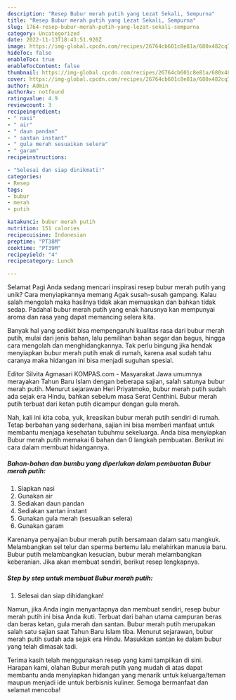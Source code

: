 ```yaml
---
description: "Resep Bubur merah putih yang Lezat Sekali, Sempurna"
title: "Resep Bubur merah putih yang Lezat Sekali, Sempurna"
slug: 1764-resep-bubur-merah-putih-yang-lezat-sekali-sempurna
category: Uncategorized
date: 2022-11-13T18:43:51.920Z
image: https://img-global.cpcdn.com/recipes/26764cb601c8e81a/680x482cq70/bubur-merah-putih-foto-resep-utama.jpg
hideToc: false
enableToc: true
enableTocContent: false
thumbnail: https://img-global.cpcdn.com/recipes/26764cb601c8e81a/680x482cq70/bubur-merah-putih-foto-resep-utama.jpg
cover: https://img-global.cpcdn.com/recipes/26764cb601c8e81a/680x482cq70/bubur-merah-putih-foto-resep-utama.jpg
author: Admin
authorAv: notfound
ratingvalue: 4.9
reviewcount: 3
recipeingredient:
- " nasi"
- " air"
- " daun pandan"
- " santan instant"
- " gula merah sesuaikan selera"
- " garam"
recipeinstructions:

- "Selesai dan siap dinikmati!"
categories:
- Resep
tags:
- bubur
- merah
- putih

katakunci: bubur merah putih 
nutrition: 151 calories
recipecuisine: Indonesian
preptime: "PT38M"
cooktime: "PT39M"
recipeyield: "4"
recipecategory: Lunch

---
```



Selamat Pagi Anda sedang mencari inspirasi resep bubur merah putih yang unik? Cara menyiapkannya memang Agak susah-susah gampang. Kalau salah mengolah maka hasilnya tidak akan memuaskan dan bahkan tidak sedap. Padahal bubur merah putih yang enak harusnya kan mempunyai aroma dan rasa yang dapat memancing selera kita.


Banyak hal yang sedikit bisa mempengaruhi kualitas rasa dari bubur merah putih, mulai dari jenis bahan, lalu pemilihan bahan segar dan bagus, hingga cara mengolah dan menghidangkannya. Tak perlu bingung jika hendak menyiapkan bubur merah putih enak di rumah, karena asal sudah tahu caranya maka hidangan ini bisa menjadi suguhan spesial.

Editor Silvita Agmasari KOMPAS.com - Masyarakat Jawa umumnya merayakan Tahun Baru Islam dengan beberapa sajian, salah satunya bubur merah putih. Menurut sejarawan Heri Priyatmoko, bubur merah putih sudah ada sejak era Hindu, bahkan sebelum masa Serat Centhini. Bubur merah putih terbuat dari ketan putih dicampur dengan gula merah.


Nah, kali ini kita coba, yuk, kreasikan bubur merah putih sendiri di rumah. Tetap berbahan yang sederhana, sajian ini bisa memberi manfaat untuk membantu menjaga kesehatan tubuhmu sekeluarga. Anda bisa menyiapkan Bubur merah putih memakai 6 bahan dan 0 langkah pembuatan. Berikut ini cara dalam membuat hidangannya.

<!--inarticleads1-->

##### Bahan-bahan dan bumbu yang diperlukan dalam pembuatan Bubur merah putih:

1. Siapkan  nasi
1. Gunakan  air
1. Sediakan  daun pandan
1. Sediakan  santan instant
1. Gunakan  gula merah (sesuaikan selera)
1. Gunakan  garam


Karenanya penyajian bubur merah putih bersamaan dalam satu mangkuk. Melambangkan sel telur dan sperma bertemu lalu melahirkan manusia baru. Bubur putih melambangkan kesucian, bubur merah melambangkan keberanian. Jika akan membuat sendiri, berikut resep lengkapnya. 

<!--inarticleads2-->

##### Step by step untuk membuat Bubur merah putih:


1. Selesai dan siap dihidangkan!

Namun, jika Anda ingin menyantapnya dan membuat sendiri, resep bubur merah putih ini bisa Anda ikuti. Terbuat dari bahan utama campuran beras dan beras ketan, gula merah dan santan. Bubur merah putih merupakan salah satu sajian saat Tahun Baru Islam tiba. Menurut sejarawan, bubur merah putih sudah ada sejak era Hindu. Masukkan santan ke dalam bubur yang telah dimasak tadi. 

Terima kasih telah menggunakan resep yang kami tampilkan di sini. Harapan kami, olahan Bubur merah putih yang mudah di atas dapat membantu anda menyiapkan hidangan yang menarik untuk keluarga/teman maupun menjadi ide untuk berbisnis kuliner. Semoga bermanfaat dan selamat mencoba!
